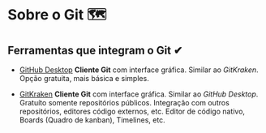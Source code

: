 # Sobre o Git :world_map:

## Ferramentas que integram o Git ✔
- [GitHub Desktop](https://www.gitkraken.com/)
	**Cliente Git** com interface gráfica. Similar ao _GitKraken_.
	Opção gratuita, mais básica e simples.
	
- [GitKraken](https://www.gitkraken.com/)
	**Cliente Git** com interface gráfica. Similar ao _GitHub Desktop_. 
	Gratuíto somente repositórios públicos.
	Integração com outros repositórios, editores código externos, etc.
	Editor de código nativo, Boards (Quadro de kanban), Timelines, etc.
